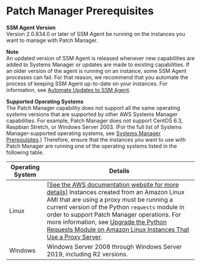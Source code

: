 # Patch Manager Prerequisites<a name="patch-manager-prerequisites"></a>

**SSM Agent Version**  
Version 2\.0\.834\.0 or later of SSM Agent be running on the instances you want to manage with Patch Manager\.

**Note**  
An updated version of SSM Agent is released whenever new capabilities are added to Systems Manager or updates are made to existing capabilities\. If an older version of the agent is running on an instance, some SSM Agent processes can fail\. For that reason, we recommend that you automate the process of keeping SSM Agent up\-to\-date on your instances\. For information, see [Automate Updates to SSM Agent](ssm-agent-automatic-updates.md)\.

**Supported Operating Systems**  
The Patch Manager capability does not support all the same operating systems versions that are supported by other AWS Systems Manager capabilities\. For example, Patch Manager does not support CentOS 6\.3, Raspbian Stretch, or Windows Server 2003\. \(For the full list of Systems Manager\-supported operating systems, see [Systems Manager Prerequisites](systems-manager-prereqs.md)\.\) Therefore, ensure that the instances you want to use with Patch Manager are running one of the operating systems listed in the following table\.


| Operating System | Details | 
| --- | --- | 
|  Linux  | [\[See the AWS documentation website for more details\]](http://docs.aws.amazon.com/systems-manager/latest/userguide/patch-manager-prerequisites.html)  Instances created from an Amazon Linux AMI that are using a proxy must be running a current version of the Python `requests` module in order to support Patch Manager operations\. For more information, see [Upgrade the Python Requests Module on Amazon Linux Instances That Use a Proxy Server](sysman-proxy-with-ssm-agent-al-python-requests.md)\.  | 
|  Windows  |  Windows Server 2008 through Windows Server 2019, including R2 versions\.  | 